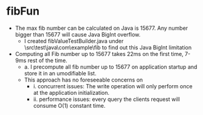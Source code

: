 # fibFun
<ul>
    <li>
 The max fib number can be calculated on Java is 15677. Any number bigger than 15677 will cause Java BigInt overflow.
    <ul><li>I created fibValueTestBuilder.java under \src\test\java\com\example\fib to find out this Java BigInt limitation </li></ul></li>
    <li>    
 Computing all Fib number up to 15677 takes 22ms on the first time, 7-9ms rest of the time. <br>
    <ul><li>a. I precompute all fib number up to 15677 on application startup and store it in an umodifiable list. </li>
    <li>This approach has no foreseeable concerns on <ul>
       <li>i. concurrent issues: The write operation will only perform once at the application initialization. </li>
       <li>ii. performance issues: every query the clients request will consume O(1) constant time. </li></ul></li></ul>
 </li></ul>
